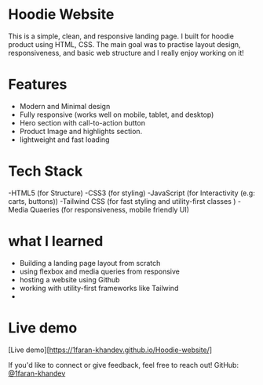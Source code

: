 # Hoodie Website

This is a simple, clean, and responsive landing page. I built for hoodie product using HTML, CSS. The main goal was to practise layout 
design, responsiveness, and basic web structure and I really enjoy working on it!

# Features
- Modern and Minimal design
- Fully responsive (works well on mobile, tablet, and desktop)
- Hero section with call-to-action button
- Product Image and highlights section.
- lightweight and fast loading

# Tech Stack
-HTML5 (for Structure)
-CSS3 (for styling)
-JavaScript  (for Interactivity (e.g: carts, buttons))
-Tailwind CSS (for fast styling and utility-first classes )
-Media Quaeries (for responsiveness, mobile friendly UI)

# what I learned 
- Building a landing page layout from scratch
- using flexbox and media queries from responsive
- hosting a website using Github
- working with utility-first frameworks like Tailwind
- 

# Live demo
[Live demo][https://1faran-khandev.github.io/Hoodie-website/]

If you'd like to connect or give feedback, feel free to reach out!
GitHub: [@1faran-khandev](https://github.com/1faran-khandev)
